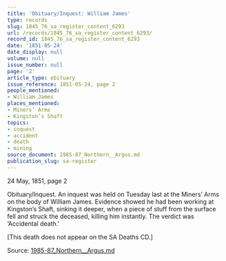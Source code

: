 ```yaml
---
title: 'Obituary/Inquest: William James'
type: records
slug: 1845_76_sa_register_content_6293
url: /records/1845_76_sa_register_content_6293/
record_id: 1845_76_sa_register_content_6293
date: '1851-05-24'
date_display: null
volume: null
issue_number: null
page: '2'
article_type: obituary
issue_reference: 1851-05-24, page 2
people_mentioned:
- William James
places_mentioned:
- Miners’ Arms
- Kingston’s Shaft
topics:
- inquest
- accident
- death
- mining
source_document: 1985-87_Northern__Argus.md
publication_slug: sa-register
---
```


24 May, 1851, page 2

Obituary/Inquest.  An inquest was held on Tuesday last at the Miners’ Arms on the body of William James.  Evidence showed he had been working at Kingston’s Shaft, sinking it deeper, when a piece of stuff from the surface fell and struck the deceased, killing him instantly.  The verdict was ‘Accidental death.’

[This death does not appear on the SA Deaths CD.]

Source: [1985-87_Northern__Argus.md](/downloads/markdown/1985-87_Northern__Argus.md)
